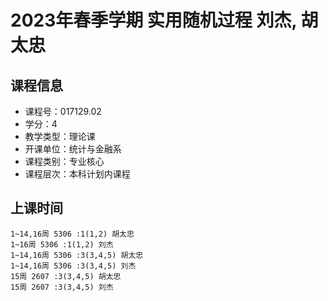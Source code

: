 # 2023年春季学期 实用随机过程 刘杰, 胡太忠






## 课程信息

- 课程号：017129.02
- 学分：4
- 教学类型：理论课
- 开课单位：统计与金融系
- 课程类别：专业核心
- 课程层次：本科计划内课程

## 上课时间

```
1~14,16周 5306 :1(1,2) 胡太忠
1~16周 5306 :1(1,2) 刘杰
1~14,16周 5306 :3(3,4,5) 胡太忠
1~14,16周 5306 :3(3,4,5) 刘杰
15周 2607 :3(3,4,5) 胡太忠
15周 2607 :3(3,4,5) 刘杰
```

